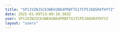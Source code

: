 ```yaml
---
title: "SP11VZNJSCK3WEH2B64PRDFTG1TCP5J6QSR4THYYZ"
date: 2025-01-09T23:09:19.583Z
user: SP11VZNJSCK3WEH2B64PRDFTG1TCP5J6QSR4THYYZ
layout: "users"
---
```

    